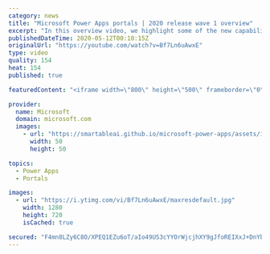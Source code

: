 ```yaml
---
category: news
title: "Microsoft Power Apps portals | 2020 release wave 1 overview"
excerpt: "In this overview video, we highlight some of the new capabilities included in the latest update to Microsoft Power Apps portals.     Here are the capabilities covered:   •    Power BI integration, so you can quickly add Power BI reports, tables, and dashboards to your portals without coding.  •    Themes"
publishedDateTime: 2020-05-12T00:10:15Z
originalUrl: "https://youtube.com/watch?v=Bf7Ln6uAwxE"
type: video
quality: 154
heat: 154
published: true

featuredContent: "<iframe width=\"800\" height=\"500\" frameborder=\"0\" src=\"https://www.youtube.com/embed/Bf7Ln6uAwxE\" allow=\"accelerometer; autoplay; encrypted-media; gyroscope; picture-in-picture\" allowfullscreen></iframe>"

provider:
  name: Microsoft
  domain: microsoft.com
  images:
    - url: "https://smartableai.github.io/microsoft-power-apps/assets/images/organizations/microsoft.com-50x50.jpg"
      width: 50
      height: 50

topics:
  - Power Apps
  - Portals

images:
  - url: "https://i.ytimg.com/vi/Bf7Ln6uAwxE/maxresdefault.jpg"
    width: 1280
    height: 720
    isCached: true

secured: "F4mn8LZy6C8O/XPEQ1EZu6oT/aIo49US3cYYOrWjcjhXY9gJfoREIXxJ+DnYbngQAWEEGjmlhwNmYc36W4LYs+jc8bRT8LjsDI4i/0VUy1awwZat+enknwdx9sA5AHcP2Dow0QUu/G2C2QEuaY2PeGMuOuu9KIgljG0qHsLMNZhGG7GEblHEEUGa/Taj4FaSXsZj1OnnmtyJoTMnncmqMIFJjYRAQNMFhYhaCrryKpJtsnd4+JaC/2G2CajA/Q+txSxpBIJYLbpNCywWVRMvnQvA7ooibzIu9w3jSzx6U8T2oagjayuyG11LOYbCRq/AR0jwq/i0o+5w/ZzgSC5GnuhKCjQffMvgqe/LH4XDbKN0WFN5K4cDw4GRklsxkqd1sRSv1FTFhWDjdCNaHqgOreHBxgXedtLJv7/VCXvKAa2+WV3K1Ob/nw+X9JyVuxGz;dq81kXxgBxvrlSz8YWPyBw=="
---
```


